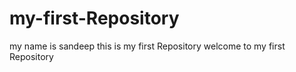 # my-first-Repository
my name is sandeep 
this is my first Repository 
welcome to my first Repository
